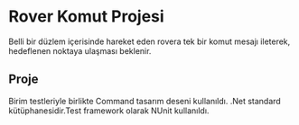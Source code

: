 # Rover Komut Projesi
Belli bir düzlem içerisinde hareket eden rovera tek bir komut mesajı ileterek, hedeflenen noktaya ulaşması beklenir.


## Proje
Birim testleriyle birlikte Command tasarım deseni kullanıldı. .Net standard kütüphanesidir.Test framework olarak NUnit kullanıldı.




